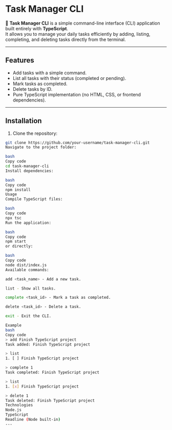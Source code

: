 # Task Manager CLI

📝 **Task Manager CLI** is a simple command-line interface (CLI) application built entirely with **TypeScript**.  
It allows you to manage your daily tasks efficiently by adding, listing, completing, and deleting tasks directly from the terminal.

---

## Features

- Add tasks with a simple command.
- List all tasks with their status (completed or pending).
- Mark tasks as completed.
- Delete tasks by ID.
- Pure TypeScript implementation (no HTML, CSS, or frontend dependencies).

---

## Installation

1. Clone the repository:

```bash
git clone https://github.com/your-username/task-manager-cli.git
Navigate to the project folder:

bash
Copy code
cd task-manager-cli
Install dependencies:

bash
Copy code
npm install
Usage
Compile TypeScript files:

bash
Copy code
npx tsc
Run the application:

bash
Copy code
npm start
or directly:

bash
Copy code
node dist/index.js
Available commands:

add <task_name> - Add a new task.

list - Show all tasks.

complete <task_id> - Mark a task as completed.

delete <task_id> - Delete a task.

exit - Exit the CLI.

Example
bash
Copy code
> add Finish TypeScript project
Task added: Finish TypeScript project

> list
1. [ ] Finish TypeScript project

> complete 1
Task completed: Finish TypeScript project

> list
1. [x] Finish TypeScript project

> delete 1
Task deleted: Finish TypeScript project
Technologies
Node.js
TypeScript
Readline (Node built-in)
---
